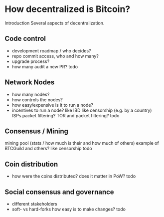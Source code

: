 # How decentralized is Bitcoin?

Introduction
Several aspects of decentralization.

## Code control
- development roadmap / who decides?
- repo commit access, who and how many?
- upgrade process?
- how many audit a new PR?
todo

## Network Nodes
- how many nodes?
- how controls the nodes?
- how easy/expensive is it to run a node?
- incentives to run a node?
like IBD
like censorship (e.g. by a country)
ISPs packet filtering?
TOR and packet filtering?
todo

## Consensus / Mining
mining pool (stats / how much is their and how much of others)
example of BTCGuild and others?
like censorship
todo

## Coin distribution
- how were the coins distributed?
does it matter in PoW?
todo

## Social consensus and governance
- different stakeholders
- soft- vs hard-forks
how easy is to make changes?
todo



